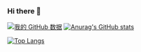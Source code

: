 ### Hi there 👋
[![我的 GitHub 数据](https://github-readme-stats.vercel.app/api?username=Alingo2)]()
[![Anurag's GitHub stats](https://github-readme-stats.vercel.app/api?username=Alingo2&count_private=true&theme=vue)](https://github.com/anuraghazra/github-readme-stats)

[![Top Langs](https://github-readme-stats.vercel.app/api/top-langs/?username=Alingo2&bg_color=DEG,#fcba03,#ffaa03)](https://github.com/anuraghazra/github-readme-stats)
<!--
**Alingo2/Alingo2** is a ✨ _special_ ✨ repository because its `README.md` (this file) appears on your GitHub profile.

Here are some ideas to get you started:

- 🔭 I’m currently working on ...
- 🌱 I’m currently learning ...
- 👯 I’m looking to collaborate on ...
- 🤔 I’m looking for help with ...
- 💬 Ask me about ...
- 📫 How to reach me: ...
- 😄 Pronouns: ...
- ⚡ Fun fact: ...
-->
